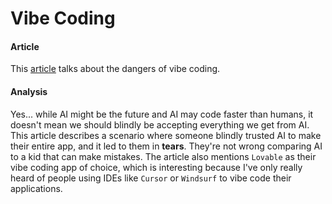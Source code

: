 # Vibe Coding

#### Article

This [article](https://techcrunch.com/2025/09/14/vibe-coding-has-turned-senior-devs-into-ai-babysitters-but-they-say-its-worth-it/) talks about the dangers of vibe coding.

#### Analysis

Yes... while AI might be the future and AI may code faster than humans, it doesn't mean we should blindly be accepting everything we get from AI. This article describes a scenario where someone blindly trusted AI to make their entire app, and it led to them in <b>tears</b>. They're not wrong comparing AI to a kid that can make mistakes. The article also mentions `Lovable` as their vibe coding app of choice, which is interesting because I've only really heard of people using IDEs like `Cursor` or `Windsurf` to vibe code their applications.
